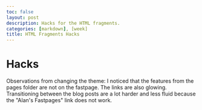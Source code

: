 ```yaml
---
toc: false
layout: post
description: Hacks for the HTML fragments.
categories: [markdown], [week]
title: HTML Fragments Hacks
---
```


# Hacks

Observations from changing the theme:
I noticed that the features from the pages folder are not on the fastpage. The links are also glowing. Transitioning between the blog posts are a lot harder and less fluid because the "Alan's Fastpages" link does not work.